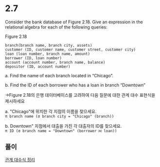 # 2.7
Consider the bank database of Figure 2.18. Give an expression in the relational algebra for each of the following queries:

Figure 2.18
```
branch(branch name, branch city, assets)
customer (ID, customer name, customer street, customer city)
loan (loan number, branch name, amount)
borrower (ID, loan number)
account (account number, branch name, balance)
depositor (ID, account number)
```

a. Find the name of each branch located in “Chicago”. 

b. Find the ID of each borrower who has a loan in branch “Downtown” 

->Figure 2.18의 은행 데이터베이스를 고려하여 다음 질문에 대한 관계 대수 표현식을 제시하세요

a. "Chicago"에 위치한 각 지점의 이름을 찾으세요.<br>
`π branch name (σ branch city = "Chicago" (branch))`

b. Downtown" 지점에서 대출을 가진 각 대출자의 ID를 찾으세요.<br>
`π ID (σ branch name = "Downtown" (borrower ⨝ loan))`

## 풀이
[관계 대수식 정리](#2.6.md)